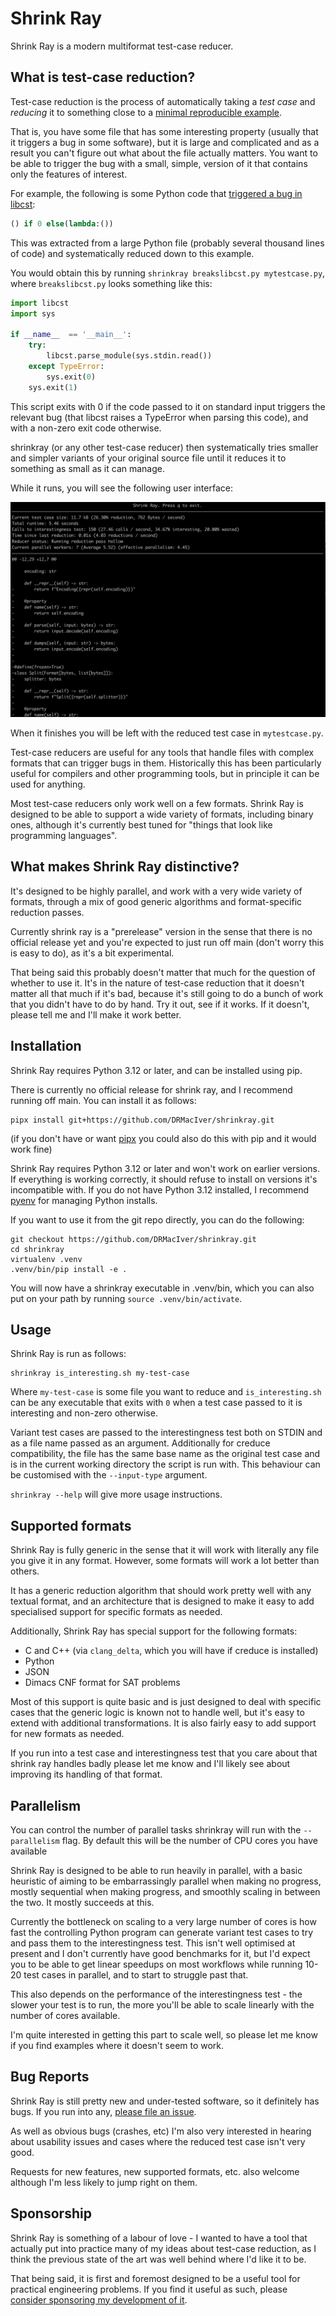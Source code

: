 # Shrink Ray

Shrink Ray is a modern multiformat test-case reducer.

## What is test-case reduction?

Test-case reduction is the process of automatically taking a *test case* and *reducing* it to something close to a [minimal reproducible example](https://en.wikipedia.org/wiki/Minimal_reproducible_example).

That is, you have some file that has some interesting property (usually that it triggers a bug in some software),
but it is large and complicated and as a result you can't figure out what about the file actually matters.
You want to be able to trigger the bug with a small, simple, version of it that contains only the features of interest.

For example, the following is some Python code that [triggered a bug in libcst](https://github.com/Instagram/LibCST/issues/1061):

```python
() if 0 else(lambda:())
```

This was extracted from a large Python file (probably several thousand lines of code) and systematically reduced down to this example.

You would obtain this by running `shrinkray breakslibcst.py mytestcase.py`, where `breakslibcst.py` looks something like this:

```python
import libcst
import sys

if __name__  == '__main__':
    try:
        libcst.parse_module(sys.stdin.read())
    except TypeError:
        sys.exit(0)
    sys.exit(1)
```

This script exits with 0 if the code passed to it on standard input triggers the relevant bug (that libcst raises a TypeError when parsing this code), and with a non-zero exit code otherwise.

shrinkray (or any other test-case reducer) then systematically tries smaller and simpler variants of your original source file until it reduces it to something as small as it can manage.

While it runs, you will see the following user interface:

![Demo of shrink ray running](demo.png)

When it finishes you will be left with the reduced test case in `mytestcase.py`.

Test-case reducers are useful for any tools that handle files with complex formats that can trigger bugs in them. Historically this has been particularly useful for compilers and other programming tools, but in principle it can be used for anything.

Most test-case reducers only work well on a few formats. Shrink Ray is designed to be able to support a wide variety of formats, including binary ones, although it's currently best tuned for "things that look like programming languages".

## What makes Shrink Ray distinctive?

It's designed to be highly parallel, and work with a very wide variety of formats, through a mix of good generic algorithms and format-specific reduction passes.

Currently shrink ray is a "prerelease" version in the sense that there is no official release yet and you're expected to just run off main (don't worry this is easy to do), as it's a bit experimental.

That being said this probably doesn't matter that much for the question of whether to use it. It's in the nature of test-case reduction that it doesn't matter all that much if it's bad, because it's still going to do a bunch of work that you didn't have to do by hand. Try it out, see if it works. If it doesn't, please tell me and I'll make it work better.

## Installation

Shrink Ray requires Python 3.12 or later, and can be installed using pip.

There is currently no official release for shrink ray, and I recommend running off main. You can install it as follows:

```
pipx install git+https://github.com/DRMacIver/shrinkray.git
```

(if you don't have or want [pipx](https://pypa.github.io/pipx/) you could also do this with pip and it would work fine)

Shrink Ray requires Python 3.12 or later and won't work on earlier versions. If everything is working correctly, it should refuse to install
on versions it's incompatible with. If you do not have Python 3.12 installed, I recommend [pyenv](https://github.com/pyenv/pyenv) for managing
Python installs.

If you want to use it from the git repo directly, you can do the following:

```
git checkout https://github.com/DRMacIver/shrinkray.git
cd shrinkray
virtualenv .venv
.venv/bin/pip install -e .
```

You will now have a shrinkray executable in .venv/bin, which you can also put on your path by running `source .venv/bin/activate`.

## Usage

Shrink Ray is run as follows:

```
shrinkray is_interesting.sh my-test-case
```

Where `my-test-case` is some file you want to reduce and `is_interesting.sh` can be any executable that exits with `0` when a test case passed to it is interesting and non-zero otherwise.

Variant test cases are passed to the interestingness test both on STDIN and as a file name passed as an argument. Additionally for creduce compatibility, the file has the same base name as the original test case and is in the current working directory the script is run with. This behaviour can be customised with the `--input-type` argument.

`shrinkray --help` will give more usage instructions.

## Supported formats

Shrink Ray is fully generic in the sense that it will work with literally any file you give it in any format. However, some formats will work a lot better than others.

It has a generic reduction algorithm that should work pretty well with any textual format, and an architecture that is designed to make it easy to add specialised support for specific formats as needed.

Additionally, Shrink Ray has special support for the following formats:

* C and C++ (via `clang_delta`, which you will have if creduce is installed)
* Python
* JSON
* Dimacs CNF format for SAT problems

Most of this support is quite basic and is just designed to deal with specific cases that the generic logic is known
not to handle well, but it's easy to extend with additional transformations.
It is also fairly easy to add support for new formats as needed.

If you run into a test case and interestingness test that you care about that shrink ray handles badly please let me know and I'll likely see about improving its handling of that format.

## Parallelism

You can control the number of parallel tasks shrinkray will run with the `--parallelism` flag. By default this will be the number of CPU cores you have available

Shrink Ray is designed to be able to run heavily in parallel, with a basic heuristic of aiming to be embarrassingly parallel when making no progress, mostly sequential when making progress, and smoothly scaling in between the two. It mostly succeeds at this.

Currently the bottleneck on scaling to a very large number of cores is how fast the controlling Python program can generate variant test cases to try and pass them to the interestingness test. This isn't well optimised at present and I don't currently have good benchmarks for it, but I'd expect you to be able to get linear speedups on most workflows while running 10-20 test cases in parallel, and to start to struggle past that.

This also depends on the performance of the interestingness test - the slower your test is to run, the more you'll be able to scale linearly with the number of cores available.

I'm quite interested in getting this part to scale well, so please let me know if you find examples where it doesn't seem to work.

## Bug Reports

Shrink Ray is still pretty new and under-tested software, so it definitely has bugs. If you run into any, [please file an issue](https://github.com/DRMacIver/shrinkray/issues).

As well as obvious bugs (crashes, etc) I'm also very interested in hearing about usability issues and cases where the reduced test case isn't very good.

Requests for new features, new supported formats, etc. also welcome although I'm less likely to jump right on them.

## Sponsorship

Shrink Ray is something of a labour of love - I wanted to have a tool that actually put into practice many of my ideas about test-case reduction, as I think the previous state of the art was well behind where I'd like it to be.

That being said, it is first and foremost designed to be a useful tool for practical engineering problems.
If you find it useful as such, please [consider sponsoring my development of it](https://github.com/sponsors/DRMacIver).
